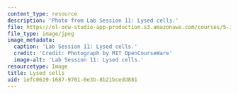 ```yaml
---
content_type: resource
description: 'Photo from Lab Session 11: Lysed cells.'
file: https://ol-ocw-studio-app-production.s3.amazonaws.com/courses/5-36-biochemistry-laboratory-spring-2009/1efc0619168797010e3b8b21bcedd881_Lab11_3.jpg
file_type: image/jpeg
image_metadata:
  caption: 'Lab Session 11: Lysed cells.'
  credit: 'Credit: Photograph by MIT OpenCourseWare'
  image-alt: 'Lab Session 11: Lysed cells.'
resourcetype: Image
title: Lysed cells
uid: 1efc0619-1687-9701-0e3b-8b21bcedd881
---
```

